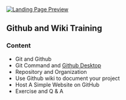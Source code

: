 [![Landing Page Preview](http://tgml2.com/img/TGML2-Logo.png)](https://tgml2.com/)


## Github and Wiki Training

### Content

- Git and Github
- Git Command and [Github Desktop](https://desktop.github.com/)
- Repository and Organization
- Use Github wiki to document your project
- Host A Simple Website on GitHub
- Exercise and Q & A
